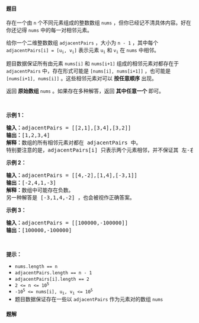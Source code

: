 #### 题目
<p>存在一个由 <code>n</code> 个不同元素组成的整数数组 <code>nums</code> ，但你已经记不清具体内容。好在你还记得 <code>nums</code> 中的每一对相邻元素。</p>

<p>给你一个二维整数数组 <code>adjacentPairs</code> ，大小为 <code>n - 1</code> ，其中每个 <code>adjacentPairs[i] = [u<sub>i</sub>, v<sub>i</sub>]</code> 表示元素 <code>u<sub>i</sub></code> 和 <code>v<sub>i</sub></code> 在 <code>nums</code> 中相邻。</p>

<p>题目数据保证所有由元素 <code>nums[i]</code> 和 <code>nums[i+1]</code> 组成的相邻元素对都存在于 <code>adjacentPairs</code> 中，存在形式可能是 <code>[nums[i], nums[i+1]]</code> ，也可能是 <code>[nums[i+1], nums[i]]</code> 。这些相邻元素对可以 <strong>按任意顺序</strong> 出现。</p>

<p>返回 <strong>原始数组</strong><em> </em><code>nums</code><em> </em>。如果存在多种解答，返回 <strong>其中任意一个</strong> 即可。</p>

<p> </p>

<p><strong>示例 1：</strong></p>

<pre>
<strong>输入：</strong>adjacentPairs = [[2,1],[3,4],[3,2]]
<strong>输出：</strong>[1,2,3,4]
<strong>解释：</strong>数组的所有相邻元素对都在 adjacentPairs 中。
特别要注意的是，adjacentPairs[i] 只表示两个元素相邻，并不保证其 左-右 顺序。
</pre>

<p><strong>示例 2：</strong></p>

<pre>
<strong>输入：</strong>adjacentPairs = [[4,-2],[1,4],[-3,1]]
<strong>输出：</strong>[-2,4,1,-3]
<strong>解释：</strong>数组中可能存在负数。
另一种解答是 [-3,1,4,-2] ，也会被视作正确答案。
</pre>

<p><strong>示例 3：</strong></p>

<pre>
<strong>输入：</strong>adjacentPairs = [[100000,-100000]]
<strong>输出：</strong>[100000,-100000]
</pre>

<p> </p>

<p><strong>提示：</strong></p>

<ul>
	<li><code>nums.length == n</code></li>
	<li><code>adjacentPairs.length == n - 1</code></li>
	<li><code>adjacentPairs[i].length == 2</code></li>
	<li><code>2 <= n <= 10<sup>5</sup></code></li>
	<li><code>-10<sup>5</sup> <= nums[i], u<sub>i</sub>, v<sub>i</sub> <= 10<sup>5</sup></code></li>
	<li>题目数据保证存在一些以 <code>adjacentPairs</code> 作为元素对的数组 <code>nums</code></li>
</ul>


 #### 题解